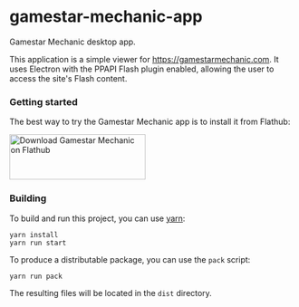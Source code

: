 # gamestar-mechanic-app

Gamestar Mechanic desktop app.

This application is a simple viewer for https://gamestarmechanic.com. It uses
Electron with the PPAPI Flash plugin enabled, allowing the user to access the
site's Flash content.

### Getting started

The best way to try the Gamestar Mechanic app is to install it from Flathub:

<a href="https://flathub.org/apps/details/com.gamestarmechanic.app">
<img
    src="https://flathub.org/assets/badges/flathub-badge-i-en.png"
    alt="Download Gamestar Mechanic on Flathub"
    width="240px"
    height="80px"
/>
</a>

### Building

To build and run this project, you can use [yarn](https://yarnpkg.com):

    yarn install
    yarn run start

To produce a distributable package, you can use the `pack` script:

    yarn run pack

The resulting files will be located in the `dist` directory.

